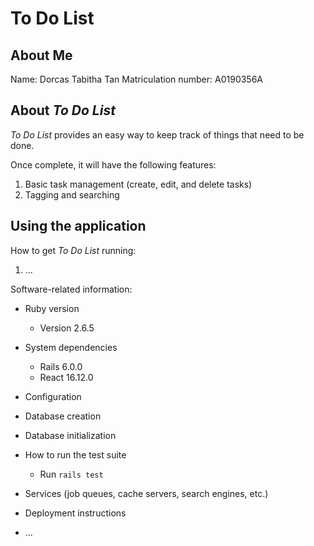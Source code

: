 # To Do List

## About Me

Name: Dorcas Tabitha Tan
Matriculation number: A0190356A

## About *To Do List*

*To Do List* provides an easy way to keep track of things that need to be done.

Once complete, it will have the following features:
1. Basic task management (create, edit, and delete tasks)
2. Tagging and searching

## Using the application

How to get *To Do List* running:

1. ...

Software-related information:

* Ruby version
    * Version 2.6.5

* System dependencies

    * Rails 6.0.0
    * React 16.12.0

* Configuration

* Database creation

* Database initialization

* How to run the test suite
    * Run `rails test`

* Services (job queues, cache servers, search engines, etc.)

* Deployment instructions

* ...
